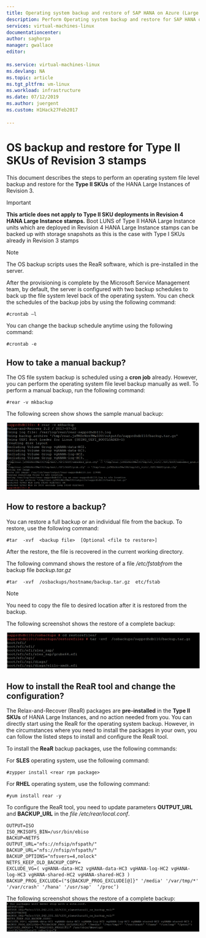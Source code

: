 ```yaml
---
title: Operating system backup and restore of SAP HANA on Azure (Large Instances) type II SKUs| Microsoft Docs
description: Perform Operating system backup and restore for SAP HANA on Azure (Large Instances) Type II SKUs
services: virtual-machines-linux
documentationcenter:
author: saghorpa
manager: gwallace
editor:

ms.service: virtual-machines-linux
ms.devlang: NA
ms.topic: article
ms.tgt_pltfrm: vm-linux
ms.workload: infrastructure
ms.date: 07/12/2019
ms.author: juergent
ms.custom: H1Hack27Feb2017

---
```

# OS backup and restore for Type II SKUs of Revision 3 stamps

This document describes the steps to perform an operating system file level backup and restore for the **Type II  SKUs** of the HANA Large Instances of Revision 3. 

>[!Important]
> **This article does not apply to Type II SKU deployments in Revision 4 HANA Large Instance stamps.** Boot LUNS of Type II HANA Large Instance units which are deployed in Revision 4 HANA Large Instance stamps can be backed up with storage snapshots as this is the case with Type I SKUs already in Revision 3 stamps


>[!NOTE]
>The OS backup scripts uses the ReaR software, which is pre-installed in the server.  

After the provisioning is complete by the Microsoft Service Management team, by default, the server is configured with two backup schedules to back up the file system level back of the operating system. You can check the schedules of the backup jobs by using the following command:
```
#crontab –l
```
You can change the backup schedule anytime using the following command:
```
#crontab -e
```
## How to take a manual backup?

The OS file system backup is scheduled using a **cron job** already. However, you can perform the operating system file level backup manually as well. To perform a manual backup, run the following command:

```
#rear -v mkbackup
```
The following screen show shows the sample manual backup:

![how](media/HowToHLI/OSBackupTypeIISKUs/HowtoTakeManualBackup.PNG)


## How to restore a backup?

You can restore a full backup or an individual file from the backup. To restore, use the following command:

```
#tar  -xvf  <backup file>  [Optional <file to restore>]
```
After the restore, the file is recovered in the current working directory.

The following command shows the restore of a file */etc/fstabfrom* the backup file *backup.tar.gz*
```
#tar  -xvf  /osbackups/hostname/backup.tar.gz  etc/fstab 
```
>[!NOTE] 
>You need to copy the file to desired location after it is restored from the backup.

The following screenshot shows the restore of a complete backup:

![HowtoRestoreaBackup.PNG](media/HowToHLI/OSBackupTypeIISKUs/HowtoRestoreaBackup.PNG)

## How to install the ReaR tool and change the configuration? 

The Relax-and-Recover (ReaR) packages are **pre-installed** in the **Type II SKUs** of HANA Large Instances, and no action needed from you. You can directly start using the ReaR for the operating system backup.
However, in the circumstances where you need to install the packages in your own, you can follow the listed steps to install and configure the ReaR tool.

To install the **ReaR** backup packages, use the following commands:

For **SLES** operating system, use the following command:
```
#zypper install <rear rpm package>
```
For **RHEL** operating system, use the following command: 
```
#yum install rear -y
```
To configure the ReaR tool, you need to update parameters **OUTPUT_URL**  and **BACKUP_URL**  in the *file /etc/rear/local.conf*.
```
OUTPUT=ISO
ISO_MKISOFS_BIN=/usr/bin/ebiso
BACKUP=NETFS
OUTPUT_URL="nfs://nfsip/nfspath/"
BACKUP_URL="nfs://nfsip/nfspath/"
BACKUP_OPTIONS="nfsvers=4,nolock"
NETFS_KEEP_OLD_BACKUP_COPY=
EXCLUDE_VG=( vgHANA-data-HC2 vgHANA-data-HC3 vgHANA-log-HC2 vgHANA-log-HC3 vgHANA-shared-HC2 vgHANA-shared-HC3 )
BACKUP_PROG_EXCLUDE=("${BACKUP_PROG_EXCLUDE[@]}" '/media' '/var/tmp/*' '/var/crash' '/hana' '/usr/sap'  ‘/proc’)
```

The following screenshot shows the restore of a complete backup:
![RearToolConfiguration.PNG](media/HowToHLI/OSBackupTypeIISKUs/RearToolConfiguration.PNG)
